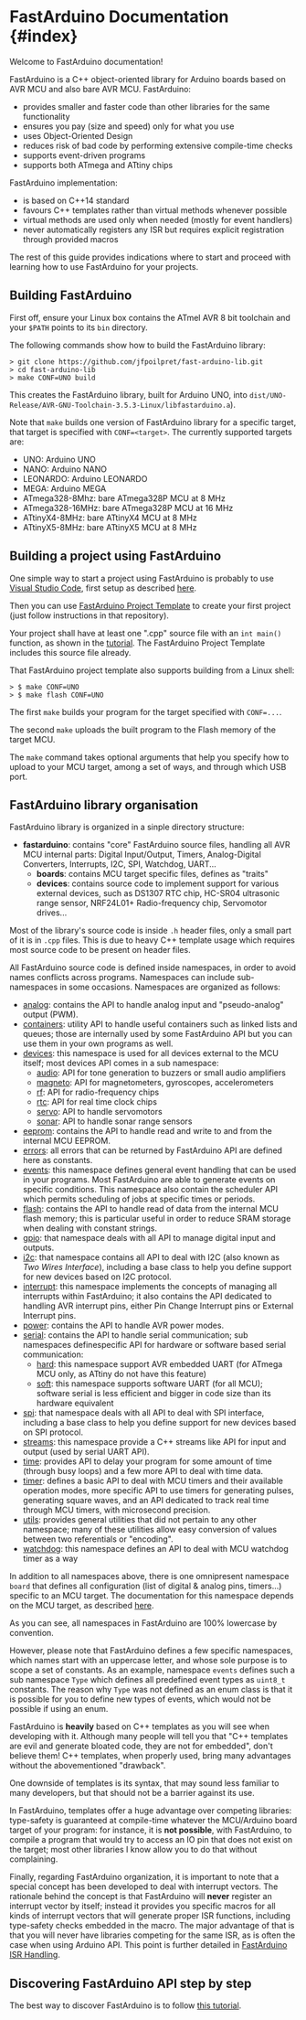 FastArduino Documentation	{#index}
=========================

Welcome to FastArduino documentation!

FastArduino is a C++ object-oriented library for Arduino boards based on AVR MCU and also bare AVR MCU. FastArduino:

- provides smaller and faster code than other libraries for the same functionality
- ensures you pay (size and speed) only for what you use
- uses Object-Oriented Design
- reduces risk of bad code by performing extensive compile-time checks
- supports event-driven programs
- supports both ATmega and ATtiny chips

FastArduino implementation:
- is based on C++14 standard
- favours C++ templates rather than virtual methods whenever possible
- virtual methods are used only when needed (mostly for event handlers)
- never automatically registers any ISR but requires explicit registration through provided macros

The rest of this guide provides indications where to start and proceed with learning how to use FastArduino for your projects.

Building FastArduino
--------------------
First off, ensure your Linux box contains the ATmel AVR 8 bit toolchain and your `$PATH` points to its `bin` directory.

The following commands show how to build the FastArduino library:

    > git clone https://github.com/jfpoilpret/fast-arduino-lib.git
    > cd fast-arduino-lib
    > make CONF=UNO build

This creates the FastArduino library, built for Arduino UNO, into `dist/UNO-Release/AVR-GNU-Toolchain-3.5.3-Linux/libfastarduino.a`).

Note that `make` builds one version of FastArduino library for a specific target, that target is specified with `CONF=<target>`. The currently supported targets are:
- UNO: Arduino UNO
- NANO: Arduino NANO
- LEONARDO: Arduino LEONARDO
- MEGA: Arduino MEGA
- ATmega328-8Mhz: bare ATmega328P MCU at 8 MHz
- ATmega328-16MHz: bare ATmega328P MCU at 16 MHz
- ATtinyX4-8MHz: bare ATtinyX4 MCU at 8 MHz
- ATtinyX5-8MHz: bare ATtinyX5 MCU at 8 MHz

Building a project using FastArduino
------------------------------------
One simple way to start a project using FastArduino is probably to use [Visual Studio Code](https://code.visualstudio.com/), first setup as described [here](https://github.com/jfpoilpret/fast-arduino-lib/blob/master/ArduinoDevSetup.docx).

Then you can use [FastArduino Project Template](https://github.com/jfpoilpret/fastarduino-project-template) to create your first project (just follow instructions in that repository).

Your project shall have at least one ".cpp" source file with an `int main()` function, as shown in the [tutorial](tutorial.html). The FastArduino Project Template includes this source file already.

That FastArduino project template also supports building from a Linux shell:

    > $ make CONF=UNO
    > $ make flash CONF=UNO

The first `make` builds your program for the target specified with `CONF=...`.

The second `make` uploads the built program to the Flash memory of the target MCU.

The `make` command takes optional arguments that help you specify how to upload to your MCU target, among a set of ways, and through which USB port.

FastArduino library organisation
--------------------------------
FastArduino library is organized in a sinple directory structure:
- **fastarduino**: contains "core" FastArduino source files, handling all AVR MCU internal parts: Digital Input/Output, Timers, Analog-Digital Converters, Interrupts, I2C, SPI, Watchdog, UART...
    - **boards**: contains MCU target specific files, defines as "traits"
    - **devices**: contains source code to implement support for various external devices, such as DS1307 RTC chip, HC-SR04 ultrasonic range sensor, NRF24L01+ Radio-frequency chip, Servomotor drives...

Most of the library's source code is inside `.h` header files, only a small part of it is in `.cpp` files. This is due to heavy C++ template usage which requires most source code to be present on header files.

All FastArduino source code is defined inside namespaces, in order to avoid names conflicts across programs. Namespaces can include sub-namespaces in some occasions. Namespaces are organized as follows:
- [analog](namespaceanalog.html): contains the API to handle analog input and "pseudo-analog" output (PWM).
- [containers](namespacecontainers.html): utility API to handle useful containers such as linked lists and queues; those are internally used by some FastArduino API but you can use them in your own programs as well.
- [devices](namespacedevices.html): this namespace is used for all devices external to the MCU itself; most devices API comes in a sub namespace:
    - [audio](namespacedevices_1_1audio.html): API for tone generation to buzzers or small audio amplifiers
    - [magneto](TODO): API for magnetometers, gyroscopes, accelerometers
    - [rf](namespacedevices_1_1rf.html): API for radio-frequency chips
    - [rtc](namespacedevices_1_1rtc.html): API for real time clock chips
    - [servo](namespacedevices_1_1servo.html): API to handle servomotors
    - [sonar](namespacedevices_1_1sonar.html): API to handle sonar range sensors
- [eeprom](namespaceeeprom.html): contains the API to handle read and write to and from the internal MCU EEPROM.
- [errors](namespaceerrors.html): all errors that can be returned by FastArduino API are defined here as constants.
- [events](namespaceevents.html): this namespace defines general event handling that can be used in your programs. Most FastArduino are able to generate events on specific conditions. This namespace also contain the scheduler API which permits scheduling of jobs at specific times or periods.
- [flash](namespaceflash.html): contains the API to handle read of data from the internal MCU flash memory; this is particular useful in order to reduce SRAM storage when dealing with constant strings.
- [gpio](namespacegpio.html): that namespace deals with all API to manage digital input and outputs.
- [i2c](namespacei2c.html): that namespace contains all API to deal with I2C (also known as *Two Wires Interface*), including a base class to help you define support for new devices based on I2C protocol.
- [interrupt](namespaceinterrupt.html): this namespace implements the concepts of managing all interrupts within FastArduino; it also contains the API dedicated to handling AVR interrupt pins, either Pin Change Interrupt pins or External Interrupt pins.
- [power](namespacepower.html): contains the API to handle AVR power modes.
- [serial](namespaceserial.html): contains the API to handle serial communication; sub namespaces definespecific API for hardware or software based serial communication:
    - [hard](namespaceserial_1_1hard.html): this namespace support AVR embedded UART (for ATmega MCU only, as ATtiny do not have this feature)
    - [soft](namespaceserial_1_1soft.html): this namespace supports software UART (for all MCU); software serial is less efficient and bigger in code size than its hardware equivalent
- [spi](namespacespi.html): that namespace deals with all API to deal with SPI interface, including a base class to help you define support for new devices based on SPI protocol.
- [streams](namespacestreams.html): this namespace provide a C++ streams like API for input and output (used by serial UART API).
- [time](namespacetime.html): provides API to delay your program for some amount of time (through busy loops) and a few more API to deal with time data.
- [timer](namespacetimer.html): defines a basic API to deal with MCU timers and their available operation modes, more specific API to use timers for generating pulses, generating square waves, and an API dedicated to track real time through MCU timers, with microsecond precision.
- [utils](namespaceutils.html): provides general utilities that did not pertain to any other namespace; many of these utilities allow easy conversion of values between two referentials or "encoding".
- [watchdog](namespacewatchdog.html): this namespace defines an API to deal with MCU watchdog timer as a way 

In addition to all namespaces above, there is one omnipresent namespace `board` that defines all configuration (list of digital & analog pins, timers...) specific to an MCU target. The documentation for this namespace depends on the MCU target, as described [here](supportedboards.html).

As you can see, all namespaces in FastArduino are 100% lowercase by convention.

However, please note that FastArduino defines a few specific namespaces, which names start with an uppercase letter, and whose sole purpose is to scope a set of constants. As an example, namespace `events` defines such a sub namespace `Type` which defines all predefined event types as `uint8_t` constants. The reason why `Type` was not defined as an enum class is that it is possible for you to define new types of events, which would not be possible if using an enum.

FastArduino is **heavily** based on C++ templates as you will see when developing with it. Although many people will tell you that "C++ templates are evil and generate bloated code, they are not for embedded", don't believe them! C++ templates, when properly used, bring many advantages without the abovementioned "drawback".

One downside of templates is its syntax, that may sound less familiar to many developers, but that should not be a barrier against its use.

In FastArduino, templates offer a huge advantage over competing libraries: type-safety is guaranteed at compile-time whatever the MCU/Arduino board target of your program: for instance, it is **not possible**, with FastArduino, to compile a program that would try to access an IO pin that does not exist on the target; most other libraries I know allow you to do that without complaining.

Finally, regarding FastArduino organization, it is important to note that a special concept has been developed to deal with interrupt vectors. The rationale behind the concept is that FastArduino will **never** register an interrupt vector by itself; instead it provides you specific macros for all kinds of interrupt vectors that will generate proper ISR functions, including type-safety checks embedded in the macro. The major advantage of that is that you will never have libraries competing for the same ISR, as is often the case when using Arduino API. This point is further detailed in [FastArduino ISR Handling](interrupts_8h.html#details).

Discovering FastArduino API step by step
----------------------------------------
The best way to discover FastArduino is to follow [this tutorial](tutorial.html).

